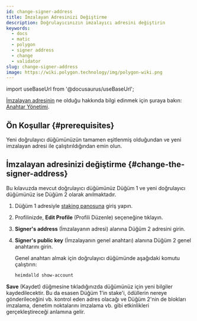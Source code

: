```yaml
---
id: change-signer-address
title: İmzalayan Adresinizi Değiştirme
description: Doğrulayıcınızın imzalayıcı adresini değiştirin
keywords:
  - docs
  - matic
  - polygon
  - signer address
  - change
  - validator
slug: change-signer-address
image: https://wiki.polygon.technology/img/polygon-wiki.png
---
```

import useBaseUrl from '@docusaurus/useBaseUrl';

[İmzalayan adresinin](/docs/maintain/glossary.md#signer-address) ne olduğu hakkında bilgi edinmek için şuraya bakın:
[Anahtar Yönetimi](/docs/maintain/validator/core-components/key-management).

## Ön Koşullar {#prerequisites}

Yeni doğrulayıcı düğümünüzün tamamen eşitlenmiş olduğundan ve yeni imzalayan adresi ile çalıştırıldığından emin olun.

## İmzalayan adresinizi değiştirme {#change-the-signer-address}

Bu kılavuzda mevcut doğrulayıcı düğümünüz Düğüm 1 ve yeni doğrulayıcı düğümünüz ise Düğüm 2 olarak anılmaktadır.

1. Düğüm 1 adresiyle [staking panosuna](https://staking.polygon.technology/) giriş yapın.
2. Profilinizde, **Edit Profile** (Profili Düzenle) seçeneğine tıklayın.
3. **Signer's address** (İmzalayanın adresi) alanına Düğüm 2 adresini girin.
4. **Signer's public key** (İmzalayanın genel anahtarı) alanına Düğüm 2 genel anahtarını girin.

   Genel anahtarı almak için doğrulayıcı düğümünde aşağıdaki komutu çalıştırın:

   ```sh
   heimdalld show-account
   ```

**Save** (Kaydet) düğmesine tıkladığınızda düğümünüz için yeni bilgiler kaydedilecektir. Bu da esasen Düğüm 1'in stake'i, ödüllerin nereye gönderileceğini vb. kontrol eden adres olacağı ve Düğüm 2'nin de blokları imzalama, denetim noktalarını imzalama vb. gibi etkinlikleri gerçekleştireceği anlamına gelir.
